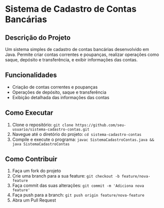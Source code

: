 # Sistema de Cadastro de Contas Bancárias

## Descrição do Projeto

Um sistema simples de cadastro de contas bancárias desenvolvido em Java. Permite criar contas correntes e poupanças, realizar operações como saque, depósito e transferência, e exibir informações das contas.

## Funcionalidades

- Criação de contas correntes e poupanças
- Operações de depósito, saque e transferência
- Exibição detalhada das informações das contas

## Como Executar

1. Clone o repositório: `git clone https://github.com/seu-usuario/sistema-cadastro-contas.git`
2. Navegue até o diretório do projeto: `cd sistema-cadastro-contas`
3. Compile e execute o programa: `javac SistemaCadastroContas.java && java SistemaCadastroContas`

## Como Contribuir

1. Faça um fork do projeto
2. Crie uma branch para a sua feature: `git checkout -b feature/nova-feature`
3. Faça commit das suas alterações: `git commit -m 'Adiciona nova feature'`
4. Faça push para a branch: `git push origin feature/nova-feature`
5. Abra um Pull Request

